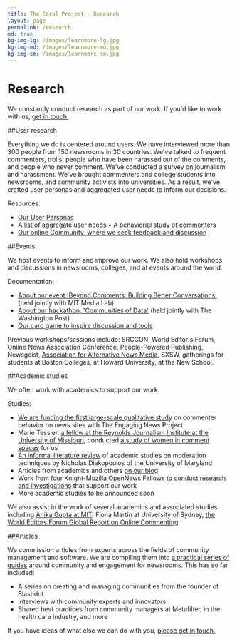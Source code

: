 ```yaml
---
title: The Coral Project - Research
layout: page
permalink: /research
md: true
bg-img-lg: /images/learnmore-lg.jpg
bg-img-md: /images/learnmore-md.jpg
bg-img-sm: /images/learnmore-sm.jpg
---
```

# Research

We constantly conduct research as part of our work. If you'd like to work with us, [get in touch.](/contact.html)

##User research

Everything we do is centered around users. We have interviewed more than 300 people from 150 newsrooms in 30 countries. We've talked to frequent commenters, trolls, people who have been harassed out of the comments, and people who never comment. We've conducted a survey on journalism and harassment. We've brought commenters and college students into newsrooms, and community activists into universities. As a result, we've crafted user personas and aggregated user needs to inform our decisions.

Resources:

* [Our User Personas](https://community.coralproject.net/t/our-user-personas/286)
* [A list of aggregate user needs](https://trello.com/b/Dhrb4D74/coral-s-needs-public) 
• [A behaviorial study of commenters](https://blog.coralproject.net/interviews-with-frequent-commenters/) 
* [Our online Community, where we seek feedback and discussion](https://community.coralproject.net/)


##Events

We host events to inform and improve our work. We also hold workshops and discussions in newsrooms, colleges, and at events around the world.

Documentation:

* [About our event 'Beyond Comments: Building Better Conversations'](https://blog.coralproject.net/beyond-comments-our-first-event/) (held jointly with MIT Media Lab) 
* [About our hackathon, 'Communities of Data'](https://blog.coralproject.net/our-first-hackathon/) (held jointly with The Washington Post)
* [Our card game to inspire discussion and tools](http://blog.coralproject.net/cards) 

Previous workshops/sessions include:
SRCCON, World Editor's Forum, Online News Association Conference, People-Powered Publishing, Newsgeist, [Association for Alternative News Media](https://blog.coralproject.net/alternative-news-editors-offer-alternatives-to-commenting/), SXSW, gatherings for students at Boston Colleges, at Howard University, at the New School. 


##Academic studies

We often work with academics to support our work.

Studies:

* [We are funding the first large-scale qualitative study](https://www.washingtonpost.com/news/ask-the-post/wp/2016/05/25/survey-what-do-you-think-of-comments-on-the-post/) on commenter behavior on news sites with The Engaging News Project
* Marie Tessier, [a fellow at the Reynolds Journalism Institute at the University of Missiouri](https://www.rjionline.org/projects/marie-tessier-fellowship-project-20152016), conducted [a study of women in comment spaces](https://blog.coralproject.net/raising-womens-voices/) for us 
* [An informal literature review](https://blog.coralproject.net/artificial-moderation-a-reading-list) of academic studies on moderation techniques by Nicholas Diakopoulos of the University of Maryland
* Articles from academics and others [on our blog](https://blog.coralproject.net/category/research/)
* Work from four Knight-Mozilla OpenNews Fellows [to conduct research and investigations](https://blog.coralproject.net/the-math-behind-the-metrics/) that support our work
* More academic studies to be announced soon

We also assist in the work of several academics and associated studies including [Anika Gupta at MIT](https://dspace.mit.edu/handle/1721.1/104258#files-area), Fiona Martin at University of Sydney, [the World Editors Forum Global Report on Online Commenting](http://www.wan-ifra.org/reports/2016/10/06/the-2016-global-report-on-online-commenting).

##Articles

We commission articles from experts across the fields of community management and software. We are compiling them into [a practical series of guides](https://coralproject.net/products/guides.html) around community and engagement for newsrooms. This has so far included:

* A series on creating and managing communities from the founder of Slashdot
* Interviews with community experts and innovators 
* Shared best practices from community managers at Metafilter, in the health care industry, and more



If you have ideas of what else we can do with you, [please get in touch.](/contact.html)



&nbsp;
&nbsp;
